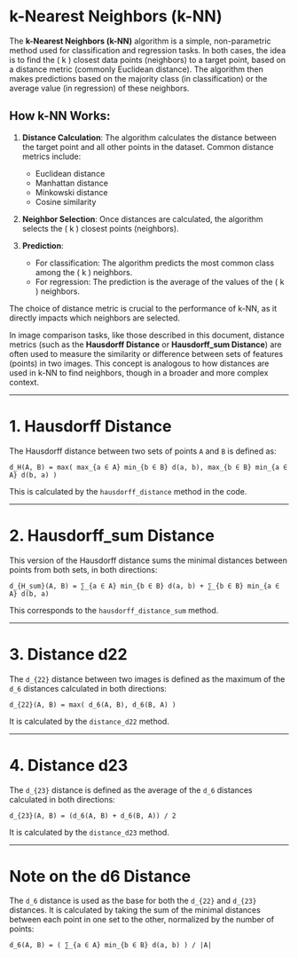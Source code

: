 # k-Nearest Neighbors (k-NN)

The **k-Nearest Neighbors (k-NN)** algorithm is a simple, non-parametric method used for classification and regression tasks. In both cases, the idea is to find the \( k \) closest data points (neighbors) to a target point, based on a distance metric (commonly Euclidean distance). The algorithm then makes predictions based on the majority class (in classification) or the average value (in regression) of these neighbors.

## How k-NN Works:
1. **Distance Calculation**: The algorithm calculates the distance between the target point and all other points in the dataset. Common distance metrics include:
   - Euclidean distance
   - Manhattan distance
   - Minkowski distance
   - Cosine similarity

2. **Neighbor Selection**: Once distances are calculated, the algorithm selects the \( k \) closest points (neighbors).

3. **Prediction**:
   - For classification: The algorithm predicts the most common class among the \( k \) neighbors.
   - For regression: The prediction is the average of the values of the \( k \) neighbors.

The choice of distance metric is crucial to the performance of k-NN, as it directly impacts which neighbors are selected.

In image comparison tasks, like those described in this document, distance metrics (such as the **Hausdorff Distance** or **Hausdorff_sum Distance**) are often used to measure the similarity or difference between sets of features (points) in two images. This concept is analogous to how distances are used in k-NN to find neighbors, though in a broader and more complex context.

---

# 1. Hausdorff Distance

The Hausdorff distance between two sets of points `A` and `B` is defined as:

`d_H(A, B) = max( max_{a ∈ A} min_{b ∈ B} d(a, b), max_{b ∈ B} min_{a ∈ A} d(b, a) )`

This is calculated by the `hausdorff_distance` method in the code.

---

# 2. Hausdorff_sum Distance

This version of the Hausdorff distance sums the minimal distances between points from both sets, in both directions:

`d_{H_sum}(A, B) = ∑_{a ∈ A} min_{b ∈ B} d(a, b) + ∑_{b ∈ B} min_{a ∈ A} d(b, a)`

This corresponds to the `hausdorff_distance_sum` method.

---

# 3. Distance d22

The `d_{22}` distance between two images is defined as the maximum of the `d_6` distances calculated in both directions:

`d_{22}(A, B) = max( d_6(A, B), d_6(B, A) )`

It is calculated by the `distance_d22` method.

---

# 4. Distance d23

The `d_{23}` distance is defined as the average of the `d_6` distances calculated in both directions:

`d_{23}(A, B) = (d_6(A, B) + d_6(B, A)) / 2`

It is calculated by the `distance_d23` method.

---

# Note on the d6 Distance

The `d_6` distance is used as the base for both the `d_{22}` and `d_{23}` distances. It is calculated by taking the sum of the minimal distances between each point in one set to the other, normalized by the number of points:

`d_6(A, B) = ( ∑_{a ∈ A} min_{b ∈ B} d(a, b) ) / |A|`

